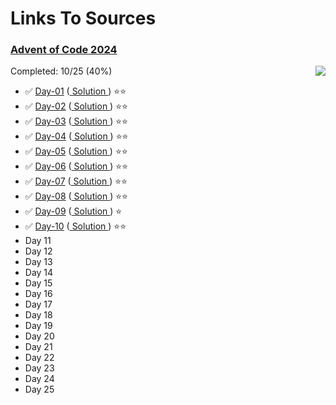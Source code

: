 # Links To Sources

### [Advent of Code 2024](https://adventofcode.com/2024) 
Completed: 10/25 (40%)
<img align="right" src="https://i.ibb.co/9p2y4G0/adventofcode-2024.png"/>


- ✅ [Day-01](https://adventofcode.com/2024/day/1) ([ Solution ](day-01.py)) ⭐⭐
- ✅ [Day-02](https://adventofcode.com/2024/day/2) ([ Solution ](day-02.py)) ⭐⭐
- ✅ [Day-03](https://adventofcode.com/2024/day/3) ([ Solution ](day-03.py)) ⭐⭐
- ✅ [Day-04](https://adventofcode.com/2024/day/4) ([ Solution ](day-04.py)) ⭐⭐
- ✅ [Day-05](https://adventofcode.com/2024/day/5) ([ Solution ](day-05.py)) ⭐⭐
- ✅ [Day-06](https://adventofcode.com/2024/day/6) ([ Solution ](day-06.py)) ⭐⭐
- ✅ [Day-07](https://adventofcode.com/2024/day/7) ([ Solution ](day-07.py)) ⭐⭐
- ✅ [Day-08](https://adventofcode.com/2024/day/8) ([ Solution ](day-08.py)) ⭐⭐
- ✅ [Day-09](https://adventofcode.com/2024/day/9) ([ Solution ](day-09.py)) ⭐
- ✅ [Day-10](https://adventofcode.com/2024/day/10) ([ Solution ](day-10.py)) ⭐⭐
-   Day 11
-   Day 12
-   Day 13
-   Day 14
-   Day 15
-   Day 16
-   Day 17
-   Day 18
-   Day 19
-   Day 20
-   Day 21
-   Day 22
-   Day 23
-   Day 24
-   Day 25
